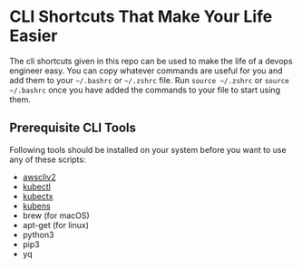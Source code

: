 # CLI Shortcuts That Make Your Life Easier

The cli shortcuts given in this repo can be used to make the life of a devops engineer easy. You can copy whatever commands are useful for you and add them to your `~/.bashrc` or `~/.zshrc` file. Run `source ~/.zshrc` or `source ~/.bashrc` once you have added the commands to your file to start using them.

## Prerequisite CLI Tools

Following tools should be installed on your system before you want to use any of these scripts:

- [awscliv2](https://docs.aws.amazon.com/cli/latest/userguide/getting-started-install.html)
- [kubectl](https://kubernetes.io/docs/tasks/tools/#kubectl)
- [kubectx](https://github.com/ahmetb/kubectx?tab=readme-ov-file#installation)
- [kubens](https://github.com/ahmetb/kubectx?tab=readme-ov-file#installation)
- brew (for macOS)
- apt-get (for linux)
- python3
- pip3
- yq